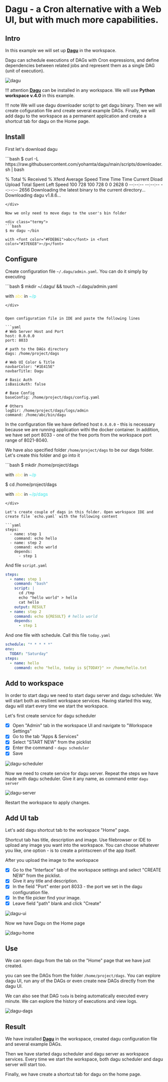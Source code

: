 # Dagu - a Cron alternative with a Web UI, but with much more capabilities.

## Intro

In this example we will set up [__Dagu__](https://github.com/yohamta/dagu) in the workspace.  

Dagu can schedule executions of DAGs with Cron expressions, and define dependencies between related 
jobs and represent them as a single DAG (unit of execution).   

![dagu](img/dagu.png)

!!! attention 
    [__Dagu__](https://github.com/yohamta/dagu) can be installed in any workspace. We will use __Python workspace v.4.0__ in this example.

!!! note
    We will use dagu downloader script to get dagu binary. Then we will create cofiguration file and create several example DAGs. 
    Finally, we will add dagu to the workspace as a permanent application and create a shortcut tab for dagu on the Home page.   

## Install

First let's download dagu

<div class="termy">
```bash
$ curl -L https://raw.githubusercontent.com/yohamta/dagu/main/scripts/downloader.sh | bash

% Total    % Received % Xferd  Average Speed   Time    Time     Time  Current
                                 Dload  Upload   Total   Spent    Left  Speed
100   728  100   728    0     0   2628      0 --:--:-- --:--:-- --:--:--  2656
Downloading the latest binary to the current directory...
Downloading dagu v1.8.6...
```
</div>

Now we only need to move dagu to the user's bin folder 

<div class="termy">
```bash
$ mv dagu ~/bin

with <font color="#FDEB61">abc</font> in <font color="#37E6E8">~/p</font>
```
</div>

## Configure

Create configuration file `~/.dagu/admin.yaml`. You can do it simply by executing

<div class="termy">
```bash
$ mkdir ~/.dagu/ && touch ~/.dagu/admin.yaml

with <font color="#FDEB61">abc</font> in <font color="#37E6E8">~/p</font>
```
</div>


Open configuration file in IDE and paste the following lines 

```yaml
# Web Server Host and Port
host: 0.0.0.0
port: 8033

# path to the DAGs directory
dags: /home/project/dags

# Web UI Color & Title
navbarColor: "#1E415E"
navbarTitle: Dagu                      

# Basic Auth
isBasicAuth: false

# Base Config
baseConfig: /home/project/dags/config.yaml

# Others
logDir: /home/project/dags/logs/admin
command: /home/abc/bin/dagu
```

In the configuration file we have defined host `0.0.0.0` - this is necessary because we are running application withi the docker 
container. In addition, we have set port 8033 - one of the free ports from the workspace port range of 8021-8040.  

We have also specified folder `/home/project/dags` to be our dags folder. Let's create this folder and go into it 

<div class="termy">
```bash
$ mkdir /home/project/dags

with <font color="#FDEB61">abc</font> in <font color="#37E6E8">~/p</font>

$ cd /home/project/dags

with <font color="#FDEB61">abc</font> in <font color="#37E6E8">~/p/dags</font>
```
</div>

Let's create couple of dags in this folder. Open workspace IDE and create file `echo.yaml` with the following content 

```yaml
steps:
  - name: step 1
    command: echo hello
  - name: step 2
    command: echo world
    depends:
      - step 1
```

And file `script.yaml` 

```yaml
steps:
  - name: step 1
    command: "bash"
    script: |
      cd /tmp
      echo "hello world" > hello
      cat hello
    output: RESULT
  - name: step 2
    command: echo ${RESULT} # hello world
    depends:
      - step 1
```

And one file with schedule. Call this file `today.yaml` 

```yaml
schedule: "* * * * *" 
env:
  TODAY: "Saturday"
steps:
  - name: hello
    command: echo "hello, today is ${TODAY}" >> /home/hello.txt
```


## Add to workspace 

In order to start dagu we need to start dagu server and dagu scheduler. We will start both as resilient workspace services. Having started 
this way, dagu will start every time we start the workspace.  

Let's first create service for dagu scheduler 

- [X] Open "Admin" tab in the workspace UI and navigate to "Workspace Settings" 
- [X] Go to the tab "Apps & Services"
- [X] Select "START NEW" from the picklist 
- [X] Enter the command - `dagu scheduler`
- [X] Save

![dagu-scheduler](img/dagu-scheduler.jpg)  

Now we need to create service for dagu server. Repeat the steps we have made with dagu scheduler. Give it any name, 
as command enter `dagu server`  

![dagu-server](img/dagu-server.jpg)  

Restart the workspace to apply changes.  


## Add UI tab 

Let's add dagu shortcut tab to the workspace "Home" page.   

Shortcut tab has title, description and image. Use filebrowser or IDE to upload any image you want into the workspace. 
You can choose whatever you like, one option - is to create a printscreen of the app itself.  

After you upload the image to the workspace

- [X] Go to the "Interface" tab of the workspace settings and select "CREATE NEW" from the picklist.   
- [X] Give it any title and description. 
- [X] In the field "Port" enter port 8033 - the port we set in the dagu configuration file.
- [X] In the file picker find your image.   
- [X] Leave field "path" blank and click "Create"

![dagu-ui](img/dagu-ui.jpg)

Now we have Dagu on the Home page

![dagu-home](img/dagu-home.jpg)
 

## Use 

We can open dagu from the tab on the "Home" page that we have just created.   

you can see the DAGs from the folder `/home/project/dags`. You can explore dagu UI, run any of the DAGs or even create 
new DAGs directly from the dagu UI.   

We can also see that DAG `toda` is being automatically executed every minute. We can explore the history of executions and view logs.  

![dagu-dags](img/dagu-dags.jpg)


## Result

We have installed [__Dagu__](https://github.com/yohamta/dagu) in the workspace, created dagu configuration file and several 
example DAGs. 

Then we have started dagu scheduler and dagu server as workspace services. Every time we start the workspace, both dagu scheduler 
and dagu server will start too.  

Finally, we have create a shortcut tab for dagu on the home page. 